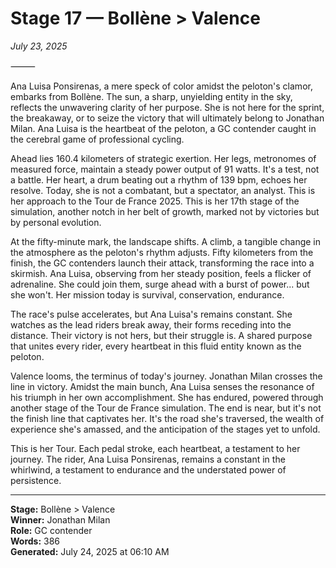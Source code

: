 # Stage 17 — Bollène > Valence

*July 23, 2025*

⸻

Ana Luisa Ponsirenas, a mere speck of color amidst the peloton's clamor, embarks from Bollène. The sun, a sharp, unyielding entity in the sky, reflects the unwavering clarity of her purpose. She is not here for the sprint, the breakaway, or to seize the victory that will ultimately belong to Jonathan Milan. Ana Luisa is the heartbeat of the peloton, a GC contender caught in the cerebral game of professional cycling.

Ahead lies 160.4 kilometers of strategic exertion. Her legs, metronomes of measured force, maintain a steady power output of 91 watts. It's a test, not a battle. Her heart, a drum beating out a rhythm of 139 bpm, echoes her resolve. Today, she is not a combatant, but a spectator, an analyst. This is her approach to the Tour de France 2025. This is her 17th stage of the simulation, another notch in her belt of growth, marked not by victories but by personal evolution.

At the fifty-minute mark, the landscape shifts. A climb, a tangible change in the atmosphere as the peloton's rhythm adjusts. Fifty kilometers from the finish, the GC contenders launch their attack, transforming the race into a skirmish. Ana Luisa, observing from her steady position, feels a flicker of adrenaline. She could join them, surge ahead with a burst of power... but she won't. Her mission today is survival, conservation, endurance.

The race's pulse accelerates, but Ana Luisa's remains constant. She watches as the lead riders break away, their forms receding into the distance. Their victory is not hers, but their struggle is. A shared purpose that unites every rider, every heartbeat in this fluid entity known as the peloton.

Valence looms, the terminus of today's journey. Jonathan Milan crosses the line in victory. Amidst the main bunch, Ana Luisa senses the resonance of his triumph in her own accomplishment. She has endured, powered through another stage of the Tour de France simulation. The end is near, but it's not the finish line that captivates her. It's the road she's traversed, the wealth of experience she's amassed, and the anticipation of the stages yet to unfold. 

This is her Tour. Each pedal stroke, each heartbeat, a testament to her journey. The rider, Ana Luisa Ponsirenas, remains a constant in the whirlwind, a testament to endurance and the understated power of persistence.

---

**Stage:** Bollène > Valence  
**Winner:** Jonathan Milan  
**Role:** GC contender  
**Words:** 386  
**Generated:** July 24, 2025 at 06:10 AM  
